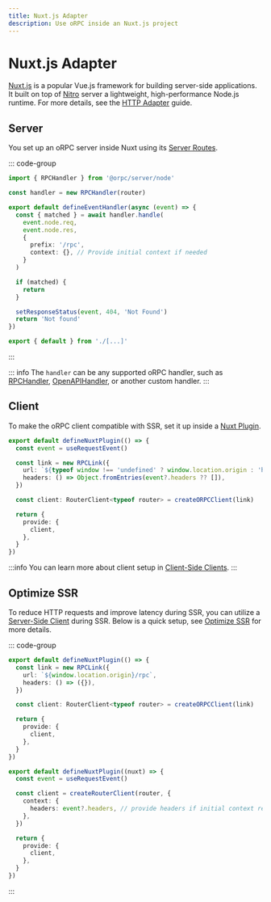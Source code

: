 ```yaml
---
title: Nuxt.js Adapter
description: Use oRPC inside an Nuxt.js project
---
```


# Nuxt.js Adapter

[Nuxt.js](https://nuxtjs.org/) is a popular Vue.js framework for building server-side applications. It built on top of [Nitro](https://nitro.build/) server a lightweight, high-performance Node.js runtime. For more details, see the [HTTP Adapter](/docs/adapters/http) guide.

## Server

You set up an oRPC server inside Nuxt using its [Server Routes](https://nuxt.com/docs/guide/directory-structure/server#server-routes).

::: code-group

```ts [server/routes/rpc/[...].ts]
import { RPCHandler } from '@orpc/server/node'

const handler = new RPCHandler(router)

export default defineEventHandler(async (event) => {
  const { matched } = await handler.handle(
    event.node.req,
    event.node.res,
    {
      prefix: '/rpc',
      context: {}, // Provide initial context if needed
    }
  )

  if (matched) {
    return
  }

  setResponseStatus(event, 404, 'Not Found')
  return 'Not found'
})
```

```ts [server/routes/rpc/index.ts]
export { default } from './[...]'
```

:::

::: info
The `handler` can be any supported oRPC handler, such as [RPCHandler](/docs/rpc-handler), [OpenAPIHandler](/docs/openapi/openapi-handler), or another custom handler.
:::

## Client

To make the oRPC client compatible with SSR, set it up inside a [Nuxt Plugin](https://nuxt.com/docs/guide/directory-structure/plugins).

```ts [plugins/orpc.ts]
export default defineNuxtPlugin(() => {
  const event = useRequestEvent()

  const link = new RPCLink({
    url: `${typeof window !== 'undefined' ? window.location.origin : 'http://localhost:3000'}/rpc`,
    headers: () => Object.fromEntries(event?.headers ?? []),
  })

  const client: RouterClient<typeof router> = createORPCClient(link)

  return {
    provide: {
      client,
    },
  }
})
```

:::info
You can learn more about client setup in [Client-Side Clients](/docs/client/client-side).
:::

## Optimize SSR

To reduce HTTP requests and improve latency during SSR, you can utilize a [Server-Side Client](/docs/client/server-side) during SSR. Below is a quick setup, see [Optimize SSR](/docs/best-practices/optimize-ssr) for more details.

::: code-group

```ts [plugins/orpc.client.ts]
export default defineNuxtPlugin(() => {
  const link = new RPCLink({
    url: `${window.location.origin}/rpc`,
    headers: () => ({}),
  })

  const client: RouterClient<typeof router> = createORPCClient(link)

  return {
    provide: {
      client,
    },
  }
})
```

```ts [plugins/orpc.server.ts]
export default defineNuxtPlugin((nuxt) => {
  const event = useRequestEvent()

  const client = createRouterClient(router, {
    context: {
      headers: event?.headers, // provide headers if initial context required
    },
  })

  return {
    provide: {
      client,
    },
  }
})
```

:::
